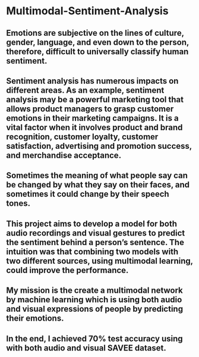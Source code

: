 # Multimodal-Sentiment-Analysis
## Emotions are subjective on the lines of culture, gender, language, and even down to the person, therefore, difficult to universally classify human sentiment.
## Sentiment analysis has numerous impacts on different areas. As an example, sentiment analysis may be a powerful marketing tool that allows product managers to grasp customer emotions in their marketing campaigns. It is a vital factor when it involves product and brand recognition, customer loyalty, customer satisfaction, advertising and promotion success, and merchandise acceptance. 
## Sometimes the meaning of what people say can be changed by what they say on their faces, and sometimes it could change by their speech tones.
## This project aims to develop a model for both audio recordings and visual gestures to predict the sentiment behind a person’s sentence. The intuition was that combining two models with two different sources, using multimodal learning, could improve the performance.
## My mission is the create a multimodal network by machine learning which is using both audio and visual expressions of people by predicting their emotions.
## In the end, I achieved 70% test accuracy using with both audio and visual SAVEE dataset. 
